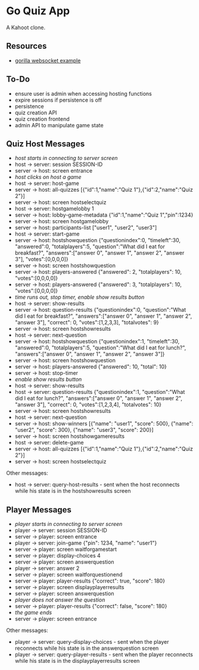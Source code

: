 # Go Quiz App

A Kahoot clone.

## Resources

* [gorilla websocket example](https://github.com/gorilla/websocket/tree/master/examples/chat)


## To-Do

* ensure user is admin when accessing hosting functions
* expire sessions if persistence is off
* persistence
* quiz creation API
* quiz creation frontend
* admin API to manipulate game state


## Quiz Host Messages

* *host starts in connecting to server screen*
* host → server: session SESSION-ID
* server → host: screen entrance
* *host clicks on host a game*
* host → server: host-game
* server → host: all-quizzes [{"id":1,"name":"Quiz 1"},{"id":2,"name":"Quiz 2"}]
* server → host: screen hostselectquiz
* host → server: hostgamelobby 1
* server → host: lobby-game-metadata {"id":1,"name":"Quiz 1","pin":1234}
* server → host: screen hostgamelobby
* server → host: participants-list ["user1", "user2", "user3"]
* host → server: start-game
* server → host: hostshowquestion {"questionindex":0, "timeleft":30, "answered":0, "totalplayers":5, "question":"What did I eat for breakfast?", "answers":["answer 0", "answer 1", "answer 2", "answer 3"], "votes":[0,0,0,0]}
* server → host: screen hostshowquestion
* server → host: players-answered {"answered": 2, "totalplayers": 10, "votes":[0,0,0,0]}
* server → host: players-answered {"answered": 3, "totalplayers": 10, "votes":[0,0,0,0]}
* *time runs out, stop timer, enable show results button*
* host → server: show-results
* server → host: question-results {"questionindex":0, "question":"What did I eat for breakfast?", "answers":["answer 0", "answer 1", "answer 2", "answer 3"], "correct": 0, "votes":[1,2,3,3], "totalvotes": 9}
* server → host: screen hostshowresults
* host → server: next-question
* server → host: hostshowquestion {"questionindex":1, "timeleft":30, "answered":0, "totalplayers":5, "question":"What did I eat for lunch?", "answers":["answer 0", "answer 1", "answer 2", "answer 3"]}
* server → host: screen hostshowquestion
* server → host: players-answered {"answered": 10, "total": 10}
* server → host: stop-timer
* *enable show results button*
* host → server: show-results
* host → server: question-results {"questionindex":1, "question":"What did I eat for lunch?", "answers":["answer 0", "answer 1", "answer 2", "answer 3"], "correct": 0, "votes":[1,2,3,4], "totalvotes": 10}
* server → host: screen hostshowresults
* host → server: next-question
* server → host: show-winners [{"name": "user1", "score": 500}, {"name": "user2", "score": 300}, {"name": "user3", "score": 200}]
* server → host: screen hostshowgameresults
* host → server: delete-game
* server → host: all-quizzes [{"id":1,"name":"Quiz 1"},{"id":2,"name":"Quiz 2"}]
* server → host: screen hostselectquiz

Other messages:

* host → server: query-host-results - sent when the host reconnects while his state is in the hostshowresults screen


## Player Messages

* *player starts in connecting to server screen*
* player → server: session SESSION-ID
* server → player: screen entrance
* player → server: join-game {"pin": 1234, "name": "user1"}
* server → player: screen waitforgamestart
* server → player: display-choices 4
* server → player: screen answerquestion
* player → server: answer 2
* server → player: screen waitforquestionend
* server → player: player-results {"correct": true, "score": 180}
* server → player: screen displayplayerresults
* server → player: screen answerquestion
* *player does not answer the question*
* server → player: player-results {"correct": false, "score": 180}
* *the game ends*
* server → player: screen entrance

Other messages:

* player → server: query-display-choices - sent when the player reconnects while his state is in the answerquestion screen
* player → server: query-player-results - sent when the player reconnects while his state is in the displayplayerresults screen
